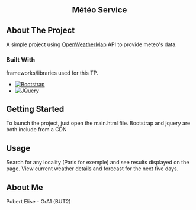 <br />
<div align="center">
  <h2 align="center">Météo Service</h3>
</div>

<!-- ABOUT THE PROJECT -->
## About The Project

A simple project using [OpenWeatherMap](https://openweathermap.org/) API to provide meteo's data.


### Built With

frameworks/libraries used for this TP.

* [![Bootstrap][Bootstrap.com]][Bootstrap-url]
* [![JQuery][JQuery.com]][JQuery-url]



<!-- GETTING STARTED -->
## Getting Started

To launch the project, just open the main.html file.
Bootstrap and jquery are both include from a CDN


<!-- USAGE EXAMPLES -->
## Usage

Search for any locality (Paris for exemple) and see results displayed on the page.
View current weather details and forecast for the next five days.


<!-- ABOUT ME -->
## About Me

Pubert Elise - GrA1 (BUT2)


<!-- MARKDOWN LINKS & IMAGES -->
[Bootstrap.com]: https://img.shields.io/badge/Bootstrap-563D7C?style=for-the-badge&logo=bootstrap&logoColor=white
[Bootstrap-url]: https://getbootstrap.com
[JQuery.com]: https://img.shields.io/badge/jQuery-0769AD?style=for-the-badge&logo=jquery&logoColor=white
[JQuery-url]: https://jquery.com 
